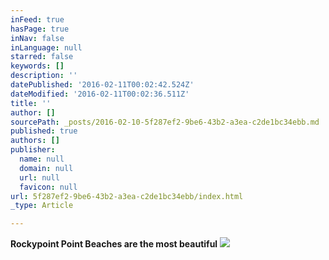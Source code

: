 ```yaml
---
inFeed: true
hasPage: true
inNav: false
inLanguage: null
starred: false
keywords: []
description: ''
datePublished: '2016-02-11T00:02:42.524Z'
dateModified: '2016-02-11T00:02:36.511Z'
title: ''
author: []
sourcePath: _posts/2016-02-10-5f287ef2-9be6-43b2-a3ea-c2de1bc34ebb.md
published: true
authors: []
publisher:
  name: null
  domain: null
  url: null
  favicon: null
url: 5f287ef2-9be6-43b2-a3ea-c2de1bc34ebb/index.html
_type: Article

---
```

**Rockypoint Point Beaches are the most beautiful**
![](https://the-grid-user-content.s3-us-west-2.amazonaws.com/eb1ee1d8-1169-45e6-91e0-e7c4787c0d25.jpg)